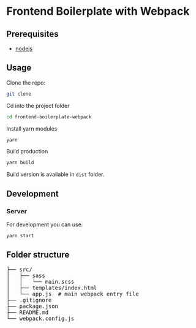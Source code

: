 
<h1>Frontend Boilerplate with Webpack</h1>

## Prerequisites

- [nodejs](https://nodejs.org/)

## Usage

Clone the repo:

```bash
git clone
```

Cd into the project folder

```bash
cd frontend-boilerplate-webpack
```

Install yarn modules

```bash
yarn
```

Build production

```bash
yarn build
```

Build version is available in `dist` folder.

## Development

### Server

For development you can use:

```bash
yarn start
```

## Folder structure

<pre>
├── src/
│   ├── sass
│   │   └── main.scss
│   ├── templates/index.html
│   └── app.js  # main webpack entry file
├── .gitignore
├── package.json
├── README.md
└── webpack.config.js
</pre>

